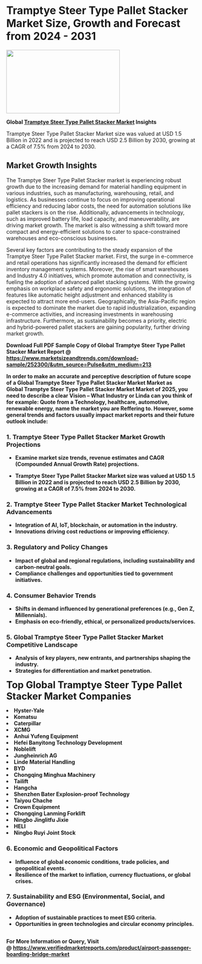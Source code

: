 <H1>Tramptye Steer Type Pallet Stacker Market Size, Growth and Forecast from 2024 - 2031</H1><img class="aligncenter size-medium wp-image-584254" src="https://thirdeyenews.in/wp-content/uploads/2024/09/Global-Market-Research-300x168.jpeg" alt="" width="300" height="168" /><p><strong>Global&nbsp;<a href="https://www.marketsizeandtrends.com/download-sample/252300/&amp;utm_source=Pulse&amp;utm_medium=213">Tramptye Steer Type Pallet Stacker Market</a> Insights</strong></p><p>Tramptye Steer Type Pallet Stacker Market size was valued at USD 1.5 Billion in 2022 and is projected to reach USD 2.5 Billion by 2030, growing at a CAGR of 7.5% from 2024 to 2030.</p><p><h2>Market Growth Insights</h2> <p>The Tramptye Steer Type Pallet Stacker market is experiencing robust growth due to the increasing demand for material handling equipment in various industries, such as manufacturing, warehousing, retail, and logistics. As businesses continue to focus on improving operational efficiency and reducing labor costs, the need for automation solutions like pallet stackers is on the rise. Additionally, advancements in technology, such as improved battery life, load capacity, and maneuverability, are driving market growth. The market is also witnessing a shift toward more compact and energy-efficient solutions to cater to space-constrained warehouses and eco-conscious businesses.</p> <p><strong></strong></p> <p>Several key factors are contributing to the steady expansion of the Tramptye Steer Type Pallet Stacker market. First, the surge in e-commerce and retail operations has significantly increased the demand for efficient inventory management systems. Moreover, the rise of smart warehouses and Industry 4.0 initiatives, which promote automation and connectivity, is fueling the adoption of advanced pallet stacking systems. With the growing emphasis on workplace safety and ergonomic solutions, the integration of features like automatic height adjustment and enhanced stability is expected to attract more end-users. Geographically, the Asia-Pacific region is expected to dominate the market due to rapid industrialization, expanding e-commerce activities, and increasing investments in warehousing infrastructure. Furthermore, as sustainability becomes a priority, electric and hybrid-powered pallet stackers are gaining popularity, further driving market growth.</p> <p><strong></p><p><span class=""><strong>Download Full PDF Sample Copy of Global Tramptye Steer Type Pallet Stacker Market Report</strong> @ <a href="https://www.marketsizeandtrends.com/download-sample/252300/&amp;utm_source=Pulse&amp;utm_medium=213" target="_blank">https://www.marketsizeandtrends.com/download-sample/252300/&amp;utm_source=Pulse&amp;utm_medium=213</a></span></p><p>In order to make an accurate and perceptive description of future scope of a Global&nbsp;Tramptye Steer Type Pallet Stacker Market Market as Global&nbsp;Tramptye Steer Type Pallet Stacker Market Market of 2025, you need to describe a clear Vision &ndash; What Industry or Linda can you think of for example: Quote from a Technology, healthcare, automotive, renewable energy, name the market you are Reffering to. However, some general trends and factors usually impact market reports and their future outlook include:</p><h3>1.&nbsp;<strong>Tramptye Steer Type Pallet Stacker Market Growth Projections</strong></h3><ul><li>Examine market size trends, revenue estimates and CAGR (Compounded Annual Growth Rate) projections.</li><li><p>Tramptye Steer Type Pallet Stacker Market size was valued at USD 1.5 Billion in 2022 and is projected to reach USD 2.5 Billion by 2030, growing at a CAGR of 7.5% from 2024 to 2030.</p></li></ul><h3>2.&nbsp;<strong>Tramptye Steer Type Pallet Stacker Market Technological Advancements</strong></h3><ul><li>Integration of AI, IoT, blockchain, or automation in the industry.</li><li>Innovations driving cost reductions or improving efficiency.</li></ul><h3>3.&nbsp;<strong>Regulatory and Policy Changes</strong></h3><ul><li>Impact of global and regional regulations, including sustainability and carbon-neutral goals.</li><li>Compliance challenges and opportunities tied to government initiatives.</li></ul><h3>4.&nbsp;<strong>Consumer Behavior Trends</strong></h3><ul><li>Shifts in demand influenced by generational preferences (e.g., Gen Z, Millennials).</li><li>Emphasis on eco-friendly, ethical, or personalized products/services.</li></ul><h3>5.&nbsp;<strong>Global Tramptye Steer Type Pallet Stacker Market Competitive Landscape</strong></h3><ul><li>Analysis of key players, new entrants, and partnerships shaping the industry.</li><li>Strategies for differentiation and market penetration.</li></ul><p data-pm-slice="1 1 []"><span style="color: inherit; font-family: inherit; font-size: 25px;">Top Global Tramptye Steer Type Pallet Stacker Market Companies</span></p><div class="" data-test-id=""><p><li>Hyster-Yale</li><li> Komatsu</li><li> Caterpillar</li><li> XCMG</li><li> Anhui Yufeng Equipment</li><li> Hefei Banyitong Technology Development</li><li> Noblelift</li><li> Jungheinrich AG</li><li> Linde Material Handling</li><li> BYD</li><li> Chongqing Minghua Machinery</li><li> Tailift</li><li> Hangcha</li><li> Shenzhen Bater Explosion-proof Technology</li><li> Taiyou Chache</li><li> Crown Equipment</li><li> Chongqing Lanming Forklift</li><li> Ningbo Jinglitfu Jixie</li><li> HELI</li><li> Ningbo Ruyi Joint Stock</li></p></div><h3>6.&nbsp;<strong>Economic and Geopolitical Factors</strong></h3><ul><li>Influence of global economic conditions, trade policies, and geopolitical events.</li><li>Resilience of the market to inflation, currency fluctuations, or global crises.</li></ul><h3>7.&nbsp;<strong>Sustainability and ESG (Environmental, Social, and Governance)</strong></h3><ul><li>Adoption of sustainable practices to meet ESG criteria.</li><li>Opportunities in green technologies and circular economy principles.</li></ul><h2><strong style="font-size: 14px;">For More Information or Query, Visit @&nbsp;</strong><a style="background-color: #ffffff; font-size: 14px;" href="https://www.marketsizeandtrends.com/report/tramptye-steer-type-pallet-stacker-market/" target="_blank">https://www.verifiedmarketreports.com/product/airport-passenger-boarding-bridge-market</a></h2>
